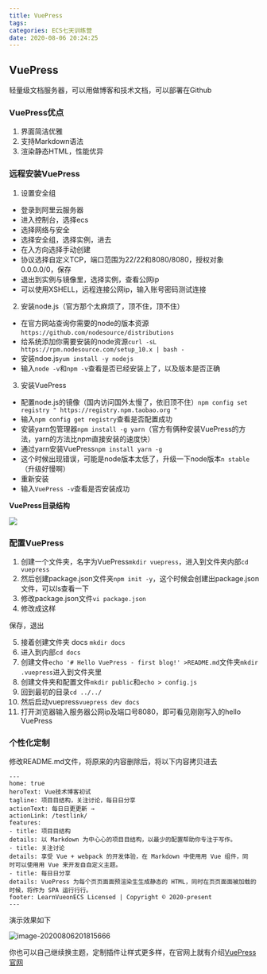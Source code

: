 ```yaml
---
title: VuePress
tags: 
categories: ECS七天训练营
date: 2020-08-06 20:24:25
---
```


## VuePress

轻量级文档服务器，可以用做博客和技术文档，可以部署在Github

### VuePress优点

1.  界面简洁优雅
2.  支持Markdown语法
3.  渲染静态HTML，性能优异

### 远程安装VuePress

1.  设置安全组

*   登录到阿里云服务器
*   进入控制台，选择ecs
*   选择网络与安全
*   选择安全组，选择实例，进去
*   在入方向选择手动创建
*   协议选择自定义TCP，端口范围为22/22和8080/8080，授权对象0.0.0.0/0，保存
*   退出到实例与镜像里，选择实例，查看公网ip
*   可以使用XSHELL，远程连接公网ip，输入账号密码测试连接

2.  安装node.js（官方那个太麻烦了，顶不住，顶不住）

*   在官方网站查询你需要的node的版本资源`https://github.com/nodesource/distributions`
*   给系统添加你需要安装的node资源`curl -sL https://rpm.nodesource.com/setup_10.x | bash -`
*   安装ndoe.js`yum install -y nodejs`
*   输入`node -v`和`npm -v`查看是否已经安装上了，以及版本是否正确

3.  安装VuePress

*   配置node.js的镜像（国内访问国外太慢了，依旧顶不住）`npm config set registry " https://registry.npm.taobao.org "`
*   输入`npm config get registry`查看是否配置成功
*   安装yarn包管理器`npm install -g yarn`（官方有俩种安装VuePress的方法，yarn的方法比npm直接安装的速度快）
*   通过yarn安装VuePress`npm install yarn -g`
*   这个时候出现错误，可能是node版本太低了，升级一下node版本`n stable`（升级好慢啊）
*   重新安装
*   输入`VuePress -v`查看是否安装成功

**VuePress目录结构**

![](https://pic.oldzhg.com/uPic/ibSXcC.png)

### 配置VuePress

1.  创建一个文件夹，名字为VuePress`mkdir vuepress`，进入到文件夹内部`cd vuepress`
2.  然后创建package.json文件夹`npm init -y`，这个时候会创建出package.json文件，可以ls查看一下
3.  修改package.json文件`vi package.json`
4.  修改成这样

保存，退出

5.  接着创建文件夹 docs `mkdir docs`
6.  进入到内部`cd docs`
7.  创建文件`echo '# Hello VuePress - first blog!' >README.md`文件夹`mkdir .vuepress`进入到文件夹里
8.  创建文件夹和配置文件`mkdir public`和`echo > config.js`
9.  回到最初的目录`cd ../../`
10.  然后启动vuepress`vuepress dev docs`
11.  打开浏览器输入服务器公网ip及端口号8080，即可看见刚刚写入的hello  VuePress

### 个性化定制

修改README.md⽂件，将原来的内容删除后，将以下内容拷贝进去

```
---
home: true
heroText: Vue技术博客初试
tagline: 项⽬目结构，关注讨论，每⽇日分享
actionText: 每⽇日更更新 →
actionLink: /testlink/
features:
- title: 项⽬目结构
details: 以 Markdown 为中⼼心的项⽬目结构，以最少的配置帮助你专注于写作。
- title: 关注讨论
details: 享受 Vue + webpack 的开发体验，在 Markdown 中使⽤用 Vue 组件，同
时可以使⽤用 Vue 来开发⾃自定义主题。
- title: 每⽇日分享
details: VuePress 为每个⻚页⾯面预渲染⽣生成静态的 HTML，同时在⻚页⾯面被加载的
时候，将作为 SPA 运⾏行行。
footer: LearnVueonECS Licensed | Copyright © 2020-present
---
```

演示效果如下

![image-20200806201815666](https://oss.oldzhg.com/uPic/image-20200806201815666.png)

你也可以自己继续换主题，定制插件让样式更多样，在官网上就有介绍[VuePress官网](https://www.vuepress.cn/)

